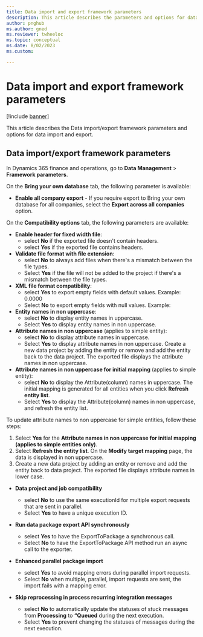 ```yaml
---
title: Data import and export framework parameters
description: This article describes the parameters and options for data import and export.
author: pnghub
ms.author: gned
ms.reviewer: twheeloc
ms.topic: conceptual
ms.date: 8/02/2023
ms.custom:

---
```


# Data import and export framework parameters

[!include [banner](../includes/banner.md)]

This article describes the Data import/export framework parameters and options for data import and export.


##  Data import/export framework parameters

In Dynamics 365 finance and operations, go to **Data Management** > **Framework parameters**. 


On the **Bring your own database** tab, the following parameter is available:
-   **Enable all company export** - If you require export to Bring your own database for all companies, select the **Export across all companies** option.

On the **Compatibility options** tab, the following parameters are available:
-   **Enable header for fixed width file**:
    -   select **No** if the exported file doesn't contain headers.
    -   select **Yes** if the exported file contains headers.  
-   **Validate file format with file extension**: 
    -   select **No** to always add files when there's a mismatch between the file types.
    -   Select **Yes** if the file will not be added to the project if there's a mismatch between the file types.  
-   **XML file format compatibility**:
    -   select **Yes** to export empty fields with default values. Example: <AmountCur>0.0000</AmountCur> 
    -   Select **No** to export empty fields with null values. Example: <AmountCur/> 
-   **Entity names in non uppercase**:
    -   select **No** to display entity names in uppercase.
    -   Select **Yes** to display entity names in non uppercase. 
-   **Attribute names in non uppercase** (applies to simple entity):
      -   select **No** to display attribute names in uppercase.
      -   Select **Yes** to display attribute names in non uppercase. Create a new data project by adding the entity or remove and add the entity back to the data project. The exported file displays the attribute names in non uppercase. 
-   **Attribute names in non uppercase for initial mapping** (applies to simple entity):
      -   select **No** to display the Attribute(column) names in uppercase. The initial mapping is generated for all entities when you click **Refresh entity list**.
      -   Select **Yes** to display the Attribute(column) names in non uppercase, and refresh the entity list.

To update attribute names to non uppercase for simple entities, follow these steps: 
1. Select **Yes** for the **Attribute names in non uppercase for initial mapping (applies to simple entities only)**.
2. Select **Refresh the entity list**. On the **Modify target mapping** page, the data is displayed in non uppercase.
3. Create a new data project by adding an entity or remove and add the entity back to data project. The exported file displays attribute names in lower case. 

-   **Data project and job compatibility**
    -   select **No** to use the same executionId for multiple export requests that are sent in parallel.
    -   Select **Yes** to have a unique execution ID. 

-   **Run data package export API synchronously** 
    -   select **Yes** to have the ExportToPackage a synchronous call.
    -   Select **No** to have the ExportToPackage API method run an async call to the exporter. 

-   **Enhanced parallel package import**
    -   select **Yes** to avoid mapping errors during parallel import requests.
    -   Select **No** when multiple, parallel, import requests are sent, the import fails with a mapping error. 

-   **Skip reprocessing in process recurring integration messages**
    -   select **No** to automatically update the statuses of stuck messages from **Processing** to **“Queued** during the next execution.
    -   Select **Yes** to prevent changing the statuses of messages during the next execution.   


 

 

